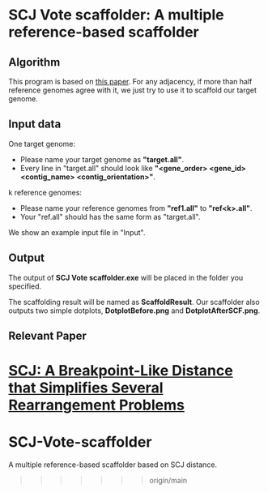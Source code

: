 # SCJ Vote scaffolder: A multiple reference-based scaffolder

  ## Algorithm
 This program is based on [this paper](https://www.researchgate.net/publication/49853612_SCJ_A_Breakpoint-Like_Distance_that_Simplifies_Several_Rearrangement_Problems). For any adjacency, if more than half reference genomes agree with it, we just try to use it to scaffold our target genome. 

## Input data
One target genome: 
* Please name your target genome as **"target.all"**.
* Every line in "target.all" should look like **"<gene_order> <gene_id> <contig_name> <contig_orientation>"**.

k reference genomes:
* Please name your reference genomes from **"ref1.all"** to **"ref\<k>.all"**.
* Your "ref.all" should has the same form as "target.all". 

We show an example input file in "Input".

## Output
The output of **SCJ Vote scaffolder.exe** will be placed in the folder you specified.

The scaffolding result will be named as **ScaffoldResult**. Our scaffolder also outputs two simple dotplots, **DotplotBefore.png** and **DotplotAfterSCF.png**.
  

## Relevant Paper

[SCJ: A Breakpoint-Like Distance that Simplifies Several Rearrangement Problems](https://www.researchgate.net/publication/49853612_SCJ_A_Breakpoint-Like_Distance_that_Simplifies_Several_Rearrangement_Problems)
=======
# SCJ-Vote-scaffolder
A multiple reference-based scaffolder based on SCJ distance.
>>>>>>> origin/main
